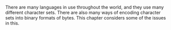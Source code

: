There are many languages in use throughout the world, and they use many different character sets. There are also many ways of encoding character sets into binary formats of bytes. This chapter considers some of the issues in this. 